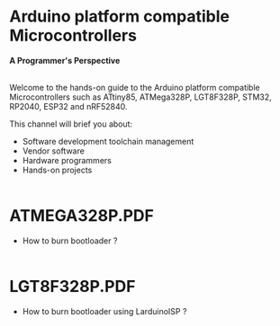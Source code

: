 # Arduino platform compatible Microcontrollers 
**A Programmer's Perspective**
<br><br/>

Welcome to the hands-on guide to the Arduino platform compatible Microcontrollers such as ATtiny85, ATMega328P, LGT8F328P, STM32, RP2040, ESP32 and nRF52840.

This channel will brief you about:

- Software development toolchain management
- Vendor software
- Hardware programmers
- Hands-on projects
<br><br/>

# ATMEGA328P.PDF
- How to burn bootloader ?
<br><br/>

# LGT8F328P.PDF
- How to burn bootloader using LarduinoISP ?


